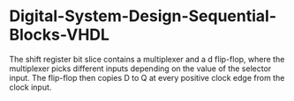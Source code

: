 # Digital-System-Design-Sequential-Blocks-VHDL
The shift register bit slice contains a multiplexer and a d flip-flop, where the multiplexer picks
different inputs depending on the value of the selector input. The flip-flop then copies D to Q
at every positive clock edge from the clock input.
